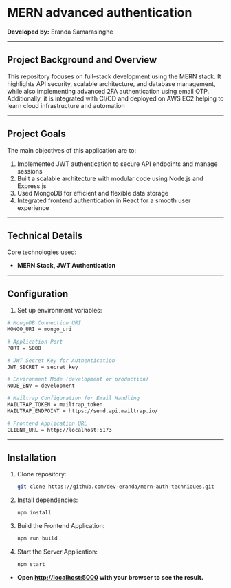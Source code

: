 # MERN advanced authentication

**Developed by:** Eranda Samarasinghe
<hr />

## Project Background and Overview
This repository focuses on full-stack development using the MERN stack. It highlights API security, scalable architecture, and database management, while also implementing advanced 2FA authentication using email OTP. Additionally, it is integrated with CI/CD and deployed on AWS EC2 helping to learn cloud infrastructure and automation
<hr />

## Project Goals
The main objectives of this application are to:

1. Implemented JWT authentication to secure API endpoints and manage sessions
2. Built a scalable architecture with modular code using Node.js and Express.js
3. Used MongoDB for efficient and flexible data storage
4. Integrated frontend authentication in React for a smooth user experience
<hr />

## Technical Details
Core technologies used: 

- **MERN Stack, JWT Authentication**
<hr />

## Configuration
1. Set up environment variables:
```sh
# MongoDB Connection URI
MONGO_URI = mongo_uri

# Application Port
PORT = 5000

# JWT Secret Key for Authentication
JWT_SECRET = secret_key

# Environment Mode (development or production)
NODE_ENV = development

# Mailtrap Configuration for Email Handling
MAILTRAP_TOKEN = mailtrap_token
MAILTRAP_ENDPOINT = https://send.api.mailtrap.io/

# Frontend Application URL
CLIENT_URL = http://localhost:5173

```
<hr />

## Installation
1. Clone repository:
   ```sh
   git clone https://github.com/dev-eranda/mern-auth-techniques.git
   
2. Install dependencies:
   ```sh
   npm install

3. Build the Frontend Application:
   ```sh
   npm run build

4. Start the Server Application:
   ```sh
   npm start
   
  - **Open [http://localhost:5000](http://localhost:5000) with your browser to see the result.**
